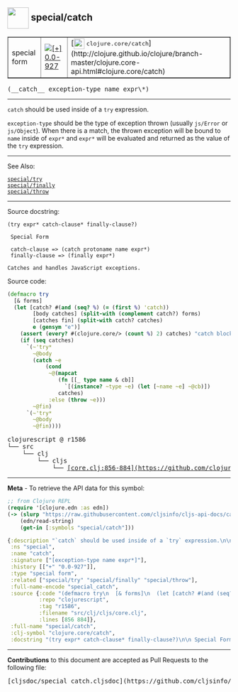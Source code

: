 ## <img width="48px" valign="middle" src="http://i.imgur.com/Hi20huC.png"> special/catch

 <table border="1">
<tr>

<td>special form</td>
<td><a href="https://github.com/cljsinfo/cljs-api-docs/tree/0.0-927"><img valign="middle" alt="[+] 0.0-927" src="https://img.shields.io/badge/+-0.0--927-lightgrey.svg"></a> </td>
<td>
[<img height="24px" valign="middle" src="http://i.imgur.com/1GjPKvB.png"> <samp>clojure.core/catch</samp>](http://clojure.github.io/clojure/branch-master/clojure.core-api.html#clojure.core/catch)
</td>
</tr>
</table>

 <samp>
(__catch__ exception-type name expr\*)<br>
</samp>

---

`catch` should be used inside of a `try` expression.

`exception-type` should be the type of exception thrown (usually `js/Error` or
`js/Object`). When there is a match, the thrown exception will be bound to
`name` inside of `expr*` and `expr*` will be evaluated and returned as the value
of the `try` expression.

---


See Also:

[`special/try`](special_try.md)<br>
[`special/finally`](special_finally.md)<br>
[`special/throw`](special_throw.md)<br>

---

Source docstring:

```
(try expr* catch-clause* finally-clause?)

 Special Form

 catch-clause => (catch protoname name expr*)
 finally-clause => (finally expr*)

Catches and handles JavaScript exceptions.
```

Source code:

```clj
(defmacro try
  [& forms]
  (let [catch? #(and (seq? %) (= (first %) 'catch))
        [body catches] (split-with (complement catch?) forms)
        [catches fin] (split-with catch? catches)
        e (gensym "e")]
    (assert (every? #(clojure.core/> (count %) 2) catches) "catch block must specify a prototype and a name")
    (if (seq catches)
      `(~'try*
        ~@body
        (catch ~e
            (cond
             ~@(mapcat
                (fn [[_ type name & cb]]
                  `[(instance? ~type ~e) (let [~name ~e] ~@cb)])
                catches)
             :else (throw ~e)))
        ~@fin)
      `(~'try*
        ~@body
        ~@fin))))
```

 <pre>
clojurescript @ r1586
└── src
    └── clj
        └── cljs
            └── <ins>[core.clj:856-884](https://github.com/clojure/clojurescript/blob/r1586/src/clj/cljs/core.clj#L856-L884)</ins>
</pre>


---

__Meta__ - To retrieve the API data for this symbol:

```clj
;; from Clojure REPL
(require '[clojure.edn :as edn])
(-> (slurp "https://raw.githubusercontent.com/cljsinfo/cljs-api-docs/catalog/cljs-api.edn")
    (edn/read-string)
    (get-in [:symbols "special/catch"]))
```

```clj
{:description "`catch` should be used inside of a `try` expression.\n\n`exception-type` should be the type of exception thrown (usually `js/Error` or\n`js/Object`). When there is a match, the thrown exception will be bound to\n`name` inside of `expr*` and `expr*` will be evaluated and returned as the value\nof the `try` expression.",
 :ns "special",
 :name "catch",
 :signature ["[exception-type name expr*]"],
 :history [["+" "0.0-927"]],
 :type "special form",
 :related ["special/try" "special/finally" "special/throw"],
 :full-name-encode "special_catch",
 :source {:code "(defmacro try\n  [& forms]\n  (let [catch? #(and (seq? %) (= (first %) 'catch))\n        [body catches] (split-with (complement catch?) forms)\n        [catches fin] (split-with catch? catches)\n        e (gensym \"e\")]\n    (assert (every? #(clojure.core/> (count %) 2) catches) \"catch block must specify a prototype and a name\")\n    (if (seq catches)\n      `(~'try*\n        ~@body\n        (catch ~e\n            (cond\n             ~@(mapcat\n                (fn [[_ type name & cb]]\n                  `[(instance? ~type ~e) (let [~name ~e] ~@cb)])\n                catches)\n             :else (throw ~e)))\n        ~@fin)\n      `(~'try*\n        ~@body\n        ~@fin))))",
          :repo "clojurescript",
          :tag "r1586",
          :filename "src/clj/cljs/core.clj",
          :lines [856 884]},
 :full-name "special/catch",
 :clj-symbol "clojure.core/catch",
 :docstring "(try expr* catch-clause* finally-clause?)\n\n Special Form\n\n catch-clause => (catch protoname name expr*)\n finally-clause => (finally expr*)\n\nCatches and handles JavaScript exceptions."}

```

---

__Contributions__ to this document are accepted as Pull Requests to the following file:

 <pre>
[cljsdoc/special_catch.cljsdoc](https://github.com/cljsinfo/cljs-api-docs/blob/master/cljsdoc/special_catch.cljsdoc)
</pre>

